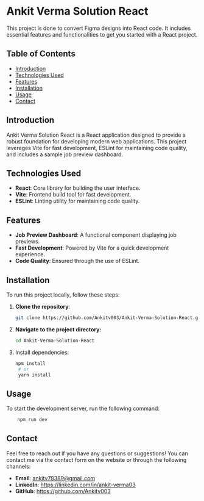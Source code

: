 # Ankit Verma Solution React

This project is done to convert Figma designs into React code. It includes essential features and functionalities to get you started with a React project.
## Table of Contents

- [Introduction](#introduction)
- [Technologies Used](#technologies-used)
- [Features](#features)
- [Installation](#installation)
- [Usage](#usage)
- [Contact](#contact)

## Introduction

Ankit Verma Solution React is a React application designed to provide a robust foundation for developing modern web applications. This project leverages Vite for fast development, ESLint for maintaining code quality, and includes a sample job preview dashboard.

## Technologies Used

- **React**: Core library for building the user interface.
- **Vite**: Frontend build tool for fast development.
- **ESLint**: Linting utility for maintaining code quality.

## Features

- **Job Preview Dashboard**: A functional component displaying job previews.
- **Fast Development**: Powered by Vite for a quick development experience.
- **Code Quality**: Ensured through the use of ESLint.

## Installation

To run this project locally, follow these steps:

1. **Clone the repository**:
   ```bash
   git clone https://github.com/Ankitv003/Ankit-Verma-Solution-React.git
2. **Navigate to the project directory:**
   ```bash
   cd Ankit-Verma-Solution-React

3. Install dependencies:
   ```bash
   npm install
    # or
    yarn install
## Usage

To start the development server, run the following command:
```bash
    npm run dev
```
## Contact

Feel free to reach out if you have any questions or suggestions! You can contact me via the contact form on the website or through the following channels:

- **Email**: ankitv78389@gmail.com
- **LinkedIn**: https://linkedin.com/in/ankit-verma03
- **GitHub**: https://github.com/Ankitv003
